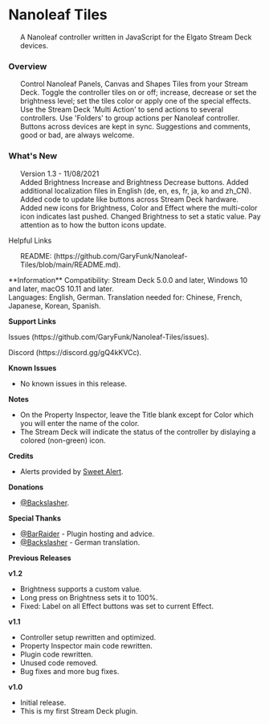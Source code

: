 # Nanoleaf Tiles
<ul>
A Nanoleaf controller written in JavaScript for the Elgato Stream Deck devices.
</ul>
<h3>Overview</h3>
<ul>
Control Nanoleaf Panels, Canvas and Shapes Tiles from your Stream Deck.
Toggle the controller tiles on or off; increase, decrease or set the brightness level; set the tiles color or apply one of the special effects.
Use the Stream Deck 'Multi Action' to send actions to several controllers.
Use 'Folders' to group actions per Nanoleaf controller.
Buttons across devices are kept in sync.
Suggestions and comments, good or bad, are always welcome.
</ul>
<h3>What's New</h3>
<ul>
Version 1.3 - 11/08/2021</br>
Added Brightness Increase and Brightness Decrease buttons.
Added additional localization files in English (de, en, es, fr, ja, ko and zh_CN).
Added code to update like buttons across Stream Deck hardware.
Added new icons for Brightness, Color and Effect where the multi-color icon indicates last pushed.
Changed Brightness to set a static value.
Pay attention as to how the button icons update.
</ul>
<v3>Helpful Links</h3>
<ul>
README: (https://github.com/GaryFunk/Nanoleaf-Tiles/blob/main/README.md).
</ul>
**Information**
Compatibility: Stream Deck 5.0.0 and later, Windows 10 and later, macOS 10.11 and later.</br>
Languages: English, German. Translation needed for: Chinese, French, Japanese, Korean, Spanish.</br>

**Support Links**
<p>Issues (https://github.com/GaryFunk/Nanoleaf-Tiles/issues).</p>
<p>Discord (https://discord.gg/gQ4kKVCc).</p>

**Known Issues**
- No known issues in this release.

**Notes**
- On the Property Inspector, leave the Title blank except for Color which you will enter the name of the color.
- The Stream Deck will indicate the status of the controller by dislaying a colored (non-green) icon.

**Credits**
- Alerts provided by [Sweet Alert](https://sweetalert.js.org/).

**Donations**
- [@Backslasher](https://discordapp.com/users/277603804399140865/).

**Special Thanks**
- [@BarRaider](https://discordapp.com/users/270832792802164736/) - Plugin hosting and advice.
- [@Backslasher](https://discordapp.com/users/277603804399140865/) - German translation.

**Previous Releases**

**v1.2**
- Brightness supports a custom value.
- Long press on Brightness sets it to 100%.
- Fixed: Label on all Effect buttons was set to current Effect.

**v1.1**
- Controller setup rewritten and optimized.
- Property Inspector main code rewritten.
- Plugin code rewritten.
- Unused code removed.
- Bug fixes and more bug fixes.

**v1.0**
- Initial release.
- This is my first Stream Deck plugin.
